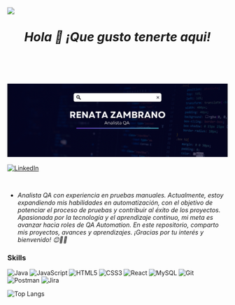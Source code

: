 #  <img src="https://media.giphy.com/media/RkX2zcpO79EAf82ESl/giphy.gif" width="100"/>  <p align="center" width="100%"> *Hola 👋 ¡Que gusto tenerte aqui!* </p>

&nbsp; 

&nbsp;

![Banner de Renatazam](Banner1.1.png)


 [![LinkedIn](https://img.shields.io/badge/linkedin-%230077B5.svg?style=for-the-badge&logo=linkedin&logoColor=white)](https://www.linkedin.com/in/renatazambrano)

 &nbsp;

 

- *Analista QA con experiencia en pruebas manuales. Actualmente, estoy expandiendo mis habilidades en automatización, con el objetivo de potenciar el proceso de pruebas y contribuir al éxito de los proyectos. Apasionada por la tecnología y el aprendizaje continuo, mi meta es avanzar hacia roles de QA Automation. En este repositorio, comparto mis proyectos, avances y aprendizajes. ¡Gracias por tu interés y bienvenido! 😊👩‍💻*


### Skills

![Java](https://img.shields.io/badge/java-%23ED8B00.svg?style=for-the-badge&logo=openjdk&logoColor=white)
![JavaScript](https://img.shields.io/badge/javascript-%23323330.svg?style=for-the-badge&logo=javascript&logoColor=%23F7DF1E)
![HTML5](https://img.shields.io/badge/html5-%23E34F26.svg?style=for-the-badge&logo=html5&logoColor=white)
![CSS3](https://img.shields.io/badge/css3-%231572B6.svg?style=for-the-badge&logo=css3&logoColor=white)
![React](https://img.shields.io/badge/react-%2320232a.svg?style=for-the-badge&logo=react&logoColor=%2361DAFB)
![MySQL](https://img.shields.io/badge/mysql-4479A1.svg?style=for-the-badge&logo=mysql&logoColor=white)
	![Git](https://img.shields.io/badge/git-%23F05033.svg?style=for-the-badge&logo=git&logoColor=white)
    ![Postman](https://img.shields.io/badge/Postman-FF6C37?style=for-the-badge&logo=postman&logoColor=white)
    	![Jira](https://img.shields.io/badge/jira-%230A0FFF.svg?style=for-the-badge&logo=jira&logoColor=white)


![Top Langs](https://github-readme-stats.vercel.app/api/top-langs/?username=Renatamzp&layout=compact&theme=tokyonight)
